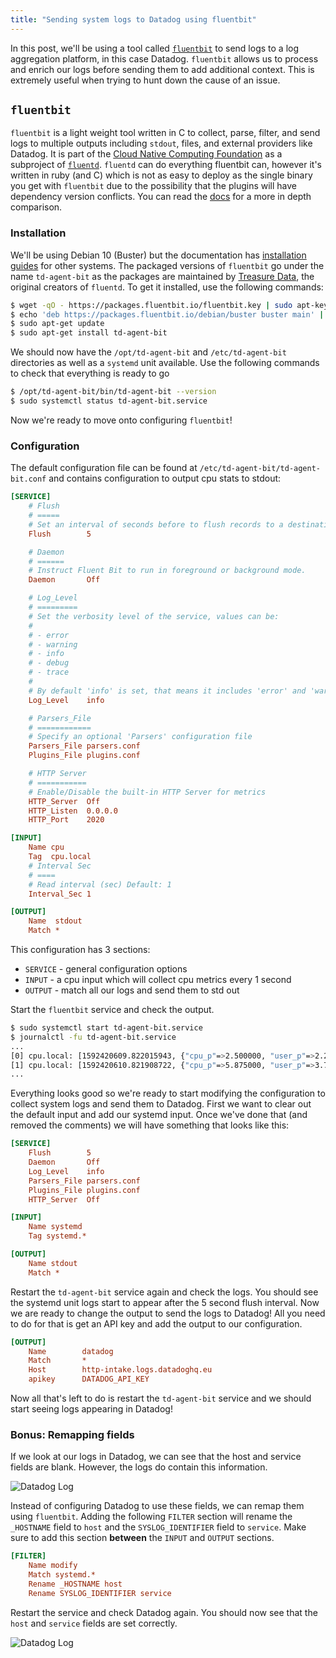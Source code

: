 ```yaml
---
title: "Sending system logs to Datadog using fluentbit"
---
```


In this post, we'll be using a tool called [`fluentbit`](https://fluentbit.io/) to send logs to a log aggregation platform, in this case Datadog. `fluentbit` allows us to process and enrich our logs before sending them to add additional context. This is extremely useful when trying to hunt down the cause of an issue.

## `fluentbit`

`fluentbit` is a light weight tool written in C to collect, parse, filter, and send logs to multiple outputs including `stdout`, files, and external providers like Datadog. It is part of the [Cloud Native Computing Foundation](https://www.cncf.io/) as a subproject of [`fluentd`](https://www.fluentd.org/). `fluentd` can do everything fluentbit can, however it's written in ruby (and C) which is not as easy to deploy as the single binary you get with `fluentbit` due to the possibility that the plugins will have dependency version conflicts. You can read the [docs](https://docs.fluentbit.io/manual/about/fluentd-and-fluent-bit) for a more in depth comparison.

### Installation

We'll be using Debian 10 (Buster) but the documentation has [installation guides](https://docs.fluentbit.io/manual/installation/linux) for other systems. The packaged versions of `fluentbit` go under the name `td-agent-bit` as the packages are maintained by [Treasure Data](https://www.treasuredata.com/), the original creators of `fluentd`. To get it installed, use the following commands:

```sh
$ wget -qO - https://packages.fluentbit.io/fluentbit.key | sudo apt-key add -
$ echo 'deb https://packages.fluentbit.io/debian/buster buster main' | sudo tee /etc/apt/sources.list.d/td-agent-bit.list
$ sudo apt-get update
$ sudo apt-get install td-agent-bit
```

We should now have the `/opt/td-agent-bit` and `/etc/td-agent-bit` directories as well as a `systemd` unit available. Use the following commands to check that everything is ready to go

```sh
$ /opt/td-agent-bit/bin/td-agent-bit --version
$ sudo systemctl status td-agent-bit.service
```

Now we're ready to move onto configuring `fluentbit`!

### Configuration

The default configuration file can be found at `/etc/td-agent-bit/td-agent-bit.conf` and contains configuration to output cpu stats to stdout:

```ini
[SERVICE]
    # Flush
    # =====
    # Set an interval of seconds before to flush records to a destination
    Flush        5

    # Daemon
    # ======
    # Instruct Fluent Bit to run in foreground or background mode.
    Daemon       Off

    # Log_Level
    # =========
    # Set the verbosity level of the service, values can be:
    #
    # - error
    # - warning
    # - info
    # - debug
    # - trace
    #
    # By default 'info' is set, that means it includes 'error' and 'warning'.
    Log_Level    info

    # Parsers_File
    # ============
    # Specify an optional 'Parsers' configuration file
    Parsers_File parsers.conf
    Plugins_File plugins.conf

    # HTTP Server
    # ===========
    # Enable/Disable the built-in HTTP Server for metrics
    HTTP_Server  Off
    HTTP_Listen  0.0.0.0
    HTTP_Port    2020

[INPUT]
    Name cpu
    Tag  cpu.local
    # Interval Sec
    # ====
    # Read interval (sec) Default: 1
    Interval_Sec 1

[OUTPUT]
    Name  stdout
    Match *
```

This configuration has 3 sections:

- `SERVICE` - general configuration options
- `INPUT` - a cpu input which will collect cpu metrics every 1 second
- `OUTPUT` - match all our logs and send them to std out

Start the `fluentbit` service and check the output.

```sh
$ sudo systemctl start td-agent-bit.service
$ journalctl -fu td-agent-bit.service
...
[0] cpu.local: [1592420609.822015943, {"cpu_p"=>2.500000, "user_p"=>2.250000, "system_p"=>0.250000, ... }]
[1] cpu.local: [1592420610.821908722, {"cpu_p"=>5.875000, "user_p"=>3.750000, "system_p"=>2.125000, ... }]
...
```

Everything looks good so we're ready to start modifying the configuration to collect system logs and send them to Datadog. First we want to clear out the default input and add our systemd input. Once we've done that (and removed the comments) we will have something that looks like this:

```ini
[SERVICE]
    Flush        5
    Daemon       Off
    Log_Level    info
    Parsers_File parsers.conf
    Plugins_File plugins.conf
    HTTP_Server  Off

[INPUT]
    Name systemd
    Tag systemd.*

[OUTPUT]
    Name stdout
    Match *
```

Restart the `td-agent-bit` service again and check the logs. You should see the systemd unit logs start to appear after the 5 second flush interval. Now we are ready to change the output to send the logs to Datadog! All you need to do for that is get an API key and add the output to our configuration.

```ini
[OUTPUT]
    Name        datadog
    Match       *
    Host        http-intake.logs.datadoghq.eu
    apikey      DATADOG_API_KEY
```

Now all that's left to do is restart the `td-agent-bit` service and we should start seeing logs appearing in Datadog!

### Bonus: Remapping fields

If we look at our logs in Datadog, we can see that the host and service fields are blank. However, the logs do contain this information.

![Datadog Log](/assets/img/2020-06-17-datadog-log-1.png)

Instead of configuring Datadog to use these fields, we can remap them using `fluentbit`. Adding the following `FILTER` section will rename the `_HOSTNAME` field to `host` and the `SYSLOG_IDENTIFIER` field to `service`. Make sure to add this section **between** the `INPUT` and `OUTPUT` sections.

```ini
[FILTER]
    Name modify
    Match systemd.*
    Rename _HOSTNAME host
    Rename SYSLOG_IDENTIFIER service
```

Restart the service and check Datadog again. You should now see that the `host` and `service` fields are set correctly.

![Datadog Log](/assets/img/2020-06-17-datadog-log-2.png)
